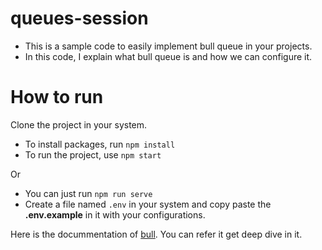 # queues-session

- This is a sample code to easily implement bull queue in your projects.
- In this code, I explain what bull queue is and how we can configure it.

# How to run
Clone the project in your system.
- To install packages, run `npm install`
- To run the project, use `npm start`

Or 

- You can just run `npm run serve`
- Create a file named `.env` in your system and copy paste the **.env.example** in it with your configurations.

Here is the docummentation of [bull](https://optimalbits.github.io/bull/). You can refer it get deep dive in it.
